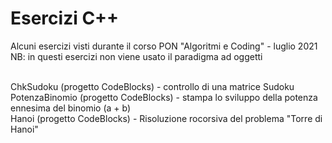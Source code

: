 # Esercizi C++
Alcuni esercizi visti durante il corso PON "Algoritmi e Coding" - luglio 2021</br>
NB: in questi esercizi non viene usato il paradigma ad oggetti</br></br>

ChkSudoku (progetto CodeBlocks) - controllo di una matrice Sudoku </br>
PotenzaBinomio (progetto CodeBlocks) - stampa lo sviluppo della potenza ennesima del binomio (a + b)</br>
Hanoi (progetto CodeBlocks) - Risoluzione rocorsiva del problema "Torre di Hanoi"</br>
